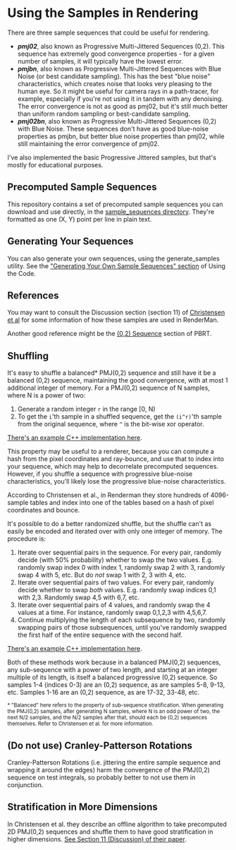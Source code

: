 # Using the Samples in Rendering

There are three sample sequences that could be useful for rendering.

* ***pmj02***, also known as Progressive Multi-Jittered Sequences (0,2). This sequence has extremely good convergence properties - for a given number of samples, it will typically have the lowest error. 
* ***pmjbn***, also known as Progressive Multi-Jittered Sequences with Blue Noise (or best candidate sampling). This has the best "blue noise" characteristics, which creates noise that looks very pleasing to the human eye. So it might be useful for camera rays in a path-tracer, for example, especially if you're not using it in tandem with any denoising. The error convergence is not as good as pmj02, but it's still much better than uniform random sampling or best-candidate sampling.
* ***pmj02bn***, also known as Progressive Multi-Jittered Sequences (0,2) with Blue Noise. These sequences don't have as good blue-noise properties as pmjbn, but better blue noise properties than pmj02, while still maintaining the error convergence of pmj02.

I've also implemented the basic Progressive Jittered samples, but that's mostly for educational purposes.

## Precomputed Sample Sequences

This repository contains a set of precomputed sample sequences you can download and use directly, in the [sample_sequences directory](/sample_sequences). They're formatted as one (X, Y) point per line in plain text.

## Generating Your Sequences

You can also generate your own sequences, using the generate_samples utility. See the ["Generating Your Own Sample Sequences" section](/docs/code_usage.md#generating-your-own-sample-sequences) of Using the Code.

## References

You may want to consult the Discussion section (section 11) of [Christensen et al](https://graphics.pixar.com/library/ProgressiveMultiJitteredSampling/paper.pdf) for some information of how these samples are used in RenderMan.

Another good reference might be the [(0,2) Sequence](http://www.pbr-book.org/3ed-2018/Sampling_and_Reconstruction/(0,_2)-Sequence_Sampler.html) section of PBRT.

## Shuffling

It's easy to shuffle a balanced\* PMJ(0,2) sequence and still have it be a balanced (0,2) sequence, maintaining the good convergence, with at most 1 additional integer of memory. For a PMJ(0,2) sequence of N samples, where N is a power of two:
1. Generate a random integer <code>r</code> in the range [0, N)
2. To get the <code>i</code>'th sample in a shuffled sequence, get the <code>(i^r)</code>'th sample from the original sequence, where <code>^</code> is the bit-wise xor operator.

[There's an example C++ implementation here](https://github.com/Andrew-Helmer/pmj-cpp/blob/6e0e3bbbdc5c28f8d34681e70dd7ff87b22b0b34/sample_generation/util.cc#L223).

This property may be useful to a renderer, because you can compute a hash from the pixel coordinates and ray-bounce, and use that to index into your sequence, which may help to decorrelate precomputed sequences. However, if you shuffle a sequence with progressive blue-noise characteristics, you'll likely lose the progressive blue-noise characteristics.

According to Christensen et al., in Renderman they store hundreds of 4096-sample tables and index into one of the tables based on a hash of pixel coordinates and bounce.

It's possible to do a better randomized shuffle, but the shuffle can't as easily be encoded and iterated over with only one integer of memory. The procedure is:
1. Iterate over sequential pairs in the sequence. For every pair, randomly decide (with 50% probability) whether to swap the two values. E.g. randomly swap index 0 with index 1, randomly swap 2 with 3, randomly swap 4 with 5, etc. But do *not* swap 1 with 2, 3 with 4, etc.
2. Iterate over sequential pairs of two values. For every pair, randomly decide whether to swap *both* values. E.g. randomly swap indices 0,1 with 2,3. Randomly swap 4,5 with 6,7, etc.
3. Iterate over sequential pairs of 4 values, and randomly swap the 4 values at a time. For instance, randomly swap 0,1,2,3 with 4,5,6,7. 
4. Continue multiplying the length of each subsequence by two, randomly swapping pairs of those subsequences, until you've randomly swapped the first half of the entire sequence with the second half.

[There's an example C++ implementation here](https://github.com/Andrew-Helmer/pmj-cpp/blob/6e0e3bbbdc5c28f8d34681e70dd7ff87b22b0b34/sample_generation/util.cc#L194).

Both of these methods work because in a balanced PMJ(0,2) sequences, any sub-sequence with a power of two length, and starting at an integer multiple of its length, is itself a balanced progressive (0,2) sequence. So samples 1-4 (indices 0-3) are an (0,2) sequence, as are samples 5-8, 9-13, etc. Samples 1-16 are an (0,2) sequence, as are 17-32, 33-48, etc.

<sub>\* "Balanced" here refers to the property of sub-sequence stratification. When generating the PMJ(0,2) samples, after generating N samples, where N is an odd power of two, the next N/2 samples, and the N/2 samples after that, should each be (0,2) sequences themselves. Refer to Christensen et al. for more information.</sub>

## (Do not use) Cranley-Patterson Rotations

Cranley-Patterson Rotations (i.e. jittering the entire sample sequence and wrapping it around the edges) harm the convergence of the PMJ(0,2) sequence on test integrals, so probably better to not use them in conjunction.

## Stratification in More Dimensions

In Christensen et al. they describe an offline algorithm to take precomputed 2D PMJ(0,2) sequences and shuffle them to have good stratification in higher dimensions. [See Section 11 (Discussion) of their paper](https://graphics.pixar.com/library/ProgressiveMultiJitteredSampling/paper.pdf).
